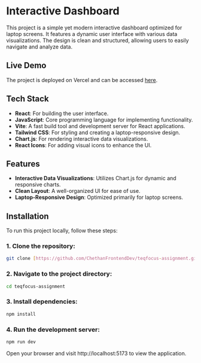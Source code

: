 # Interactive Dashboard

This project is a simple yet modern interactive dashboard optimized for laptop screens. It features a dynamic user interface with various data visualizations. The design is clean and structured, allowing users to easily navigate and analyze data.

## Live Demo
The project is deployed on Vercel and can be accessed [here](https://teqfocus-assignment.vercel.app/).

## Tech Stack
- **React**: For building the user interface.
- **JavaScript**: Core programming language for implementing functionality.
- **Vite**: A fast build tool and development server for React applications.
- **Tailwind CSS**: For styling and creating a laptop-responsive design.
- **Chart.js**: For rendering interactive data visualizations.
- **React Icons**: For adding visual icons to enhance the UI.

## Features
- **Interactive Data Visualizations**: Utilizes Chart.js for dynamic and responsive charts.
- **Clean Layout**: A well-organized UI for ease of use.
- **Laptop-Responsive Design**: Optimized primarily for laptop screens.

## Installation

To run this project locally, follow these steps:

### 1. Clone the repository:
```bash
git clone [https://github.com/ChethanFrontendDev/teqfocus-assignment.git]
```

### 2. Navigate to the project directory:
```bash
cd teqfocus-assignment
```

### 3. Install dependencies:
```bash
npm install
```

### 4. Run the development server:
```bash
npm run dev
```


Open your browser and visit http://localhost:5173 to view the application.
